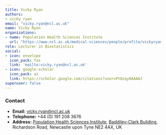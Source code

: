 ```yaml
---
title: Vicky Ryan
authors:
- vicky_ryan
email: "vicky.ryan@ncl.ac.uk"
name: Vicky Ryan
organizations:
- name: Population Health Sciences Institute
  url: "https://www.ncl.ac.uk/medical-sciences/people/profile/vickyryan.html"
role: Lecturer in Biostatistics
social:
- icon: envelope
  icon_pack: fas
  link: 'mailto:vicky.ryan@ncl.ac.uk'
- icon: google-scholar
  icon_pack: ai
  link: https://scholar.google.com/citations?user=PtQzqy8AAAAJ
superuser: false
---
```


### Contact

- __Email:__ [vicky.ryan@ncl.ac.uk](mailto:vicky.ryan@ncl.ac.uk)
- __Telephone:__ +44 (0) 191 208 3676
- __Address:__ [Population Health Sciences Institute](https://www.ncl.ac.uk/medical-sciences/research/institutes/health-sciences/), [Baddiley-Clark Building](https://www.ncl.ac.uk/tour/academic/baddiley-clark/), Richardson Road, Newcastle upon Tyne NE2 4AX, UK
